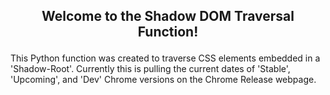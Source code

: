 ## <p align="center">Welcome to the Shadow DOM Traversal Function! </p>

This Python function was created to traverse CSS elements embedded in a 'Shadow-Root'. Currently this is pulling the current dates of 'Stable', 'Upcoming', and 'Dev' Chrome versions on the Chrome Release webpage. 